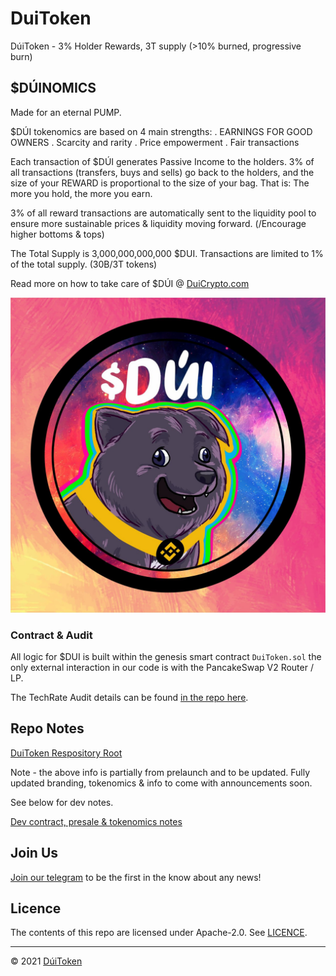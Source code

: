 # DuiToken

DúiToken - 3% Holder Rewards, 3T supply (>10% burned, progressive burn)

## $DÚINOMICS

Made for an eternal PUMP.

$DÚI tokenomics are based on 4 main strengths:
    . EARNINGS FOR GOOD OWNERS
    . Scarcity and rarity
    . Price empowerment
    . Fair transactions

Each transaction of $DÚI generates Passive Income to the holders.
3% of all transactions (transfers, buys and sells) go back to the holders, and the size of your REWARD is proportional to the size of your bag. 
That is: The more you hold, the more you earn.

3% of all reward transactions are automatically sent to the liquidity pool to ensure more sustainable prices & liquidity moving forward. (/Encourage higher bottoms & tops)

The Total Supply is 3,000,000,000,000 $DUI.
Transactions are limited to 1% of the total supply. (30B/3T tokens)

Read more on how to take care of $DÚI @ [DuiCrypto.com](https://DuiCrypto.com)

![Dui](https://github.com/DuiToken/DuiToken/blob/master/assets/Dui2.jpg)

### Contract & Audit 
All logic for $DUI is built within the genesis smart contract ```DuiToken.sol``` the only external interaction in our code is with the PancakeSwap V2 Router / LP.

The TechRate Audit details can be found [in the repo here](https://github.com/DuiToken/DuiToken/tree/master/audit).

## Repo Notes
[DuiToken Respository Root](https://github.com/DuiToken/DuiToken)

Note - the above info is partially from prelaunch and to be updated. Fully updated branding, tokenomics & info to come with announcements soon. 

See below for dev notes.

[Dev contract, presale & tokenomics notes](https://github.com/DuiToken/DuiToken/tree/master/contract)

## Join Us
[Join our telegram](https://t.me/DuiCoinOfficial) to be the first in the know about any news!

## Licence

The contents of this repo are licensed under Apache-2.0. See [LICENCE](https://github.com/DuiToken/DuiToken/blob/master/LICENSE).

-----

© 2021 [DúiToken](https://DuiCrypto.com)
